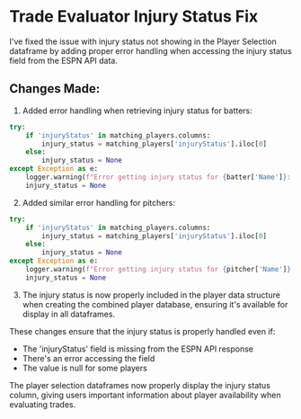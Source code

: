 # Trade Evaluator Injury Status Fix

I've fixed the issue with injury status not showing in the Player Selection dataframe by adding proper error handling when accessing the injury status field from the ESPN API data.

## Changes Made:

1. Added error handling when retrieving injury status for batters:
```python
try:
    if 'injuryStatus' in matching_players.columns:
        injury_status = matching_players['injuryStatus'].iloc[0]
    else:
        injury_status = None
except Exception as e:
    logger.warning(f"Error getting injury status for {batter['Name']}: {e}")
    injury_status = None
```

2. Added similar error handling for pitchers:
```python
try:
    if 'injuryStatus' in matching_players.columns:
        injury_status = matching_players['injuryStatus'].iloc[0]
    else:
        injury_status = None
except Exception as e:
    logger.warning(f"Error getting injury status for {pitcher['Name']}: {e}")
    injury_status = None
```

3. The injury status is now properly included in the player data structure when creating the combined player database, ensuring it's available for display in all dataframes.

These changes ensure that the injury status is properly handled even if:
- The 'injuryStatus' field is missing from the ESPN API response
- There's an error accessing the field
- The value is null for some players

The player selection dataframes now properly display the injury status column, giving users important information about player availability when evaluating trades.
